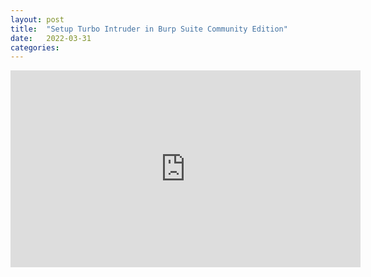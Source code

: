 ```yaml
---
layout: post
title:  "Setup Turbo Intruder in Burp Suite Community Edition"
date:   2022-03-31
categories: 
---
```


<iframe width="560" height="315" src="https://www.youtube.com/embed/zpFv2gN6vYc" title="YouTube video player" frameborder="0" allow="accelerometer; autoplay; clipboard-write; encrypted-media; gyroscope; picture-in-picture" allowfullscreen></iframe>